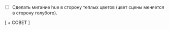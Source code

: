- [ ] Сделать мигание hue в сторону теплых цветов (цвет сцены меняется в сторону голубого).

[ + СОВЕТ ]


